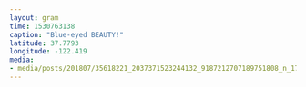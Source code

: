 ```yaml
---
layout: gram
time: 1530763138
caption: "Blue-eyed BEAUTY!"
latitude: 37.7793
longitude: -122.419
media:
- media/posts/201807/35618221_2037371523244132_9187212707189751808_n_17942908915107200.jpg
---
```

